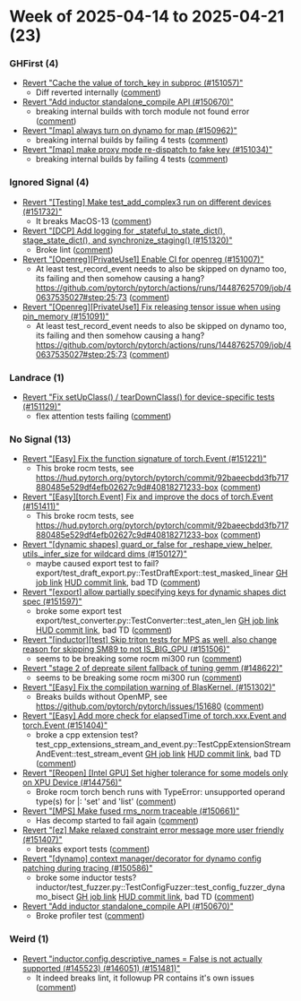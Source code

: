 # Week of 2025-04-14 to 2025-04-21 (23)

### GHFirst (4)

- [Revert "Cache the value of torch_key in subproc (#151057)"](https://github.com/pytorch/pytorch/commit/92d0c40c4921abf01a01a173453815b975781d85)
  - Diff reverted internally ([comment](https://github.com/pytorch/pytorch/pull/151057#issuecomment-2816614510))
- [Revert "Add inductor standalone_compile API (#150670)"](https://github.com/pytorch/pytorch/commit/74f6bc28a72e93e612bf1b91134f4866316605f3)
  - breaking internal builds with torch module not found error ([comment](https://github.com/pytorch/pytorch/pull/150670#issuecomment-2806975267))
- [Revert "[map] always turn on dynamo for map (#150962)"](https://github.com/pytorch/pytorch/commit/4a47dd9b3f5d3aa587a8f909ce53f3a5eddcde6d)
  - breaking internal builds by failing 4 tests ([comment](https://github.com/pytorch/pytorch/pull/150962#issuecomment-2803006282))
- [Revert "[map] make proxy mode re-dispatch to fake key (#151034)"](https://github.com/pytorch/pytorch/commit/6a77a0a50c10d5a08344d2b1f1c436b88c488559)
  - breaking internal builds by failing 4 tests ([comment](https://github.com/pytorch/pytorch/pull/150962#issuecomment-2803006282))

### Ignored Signal (4)

- [Revert "[Testing] Make test_add_complex3 run on different devices (#151732)"](https://github.com/pytorch/pytorch/commit/68f748a99217fab001f340a12ac734fc35a911f0)
  - It breaks MacOS-13 ([comment](https://github.com/pytorch/pytorch/pull/151732#issuecomment-2816690571))
- [Revert "[DCP] Add logging for _stateful_to_state_dict(), stage_state_dict(), and synchronize_staging() (#151320)"](https://github.com/pytorch/pytorch/commit/17ea9d14786aea758c51eed9a93e5e3ad4be7ef0)
  - Broke lint ([comment](https://github.com/pytorch/pytorch/pull/151320#issuecomment-2811669325))
- [Revert "[Openreg][PrivateUse1] Enable CI for openreg (#151007)"](https://github.com/pytorch/pytorch/commit/f252f9df5e0fa5d942218108cc5983bb72182086)
  - At least test_record_event needs to also be skipped on dynamo too, its failing and then somehow causing a hang? https://github.com/pytorch/pytorch/actions/runs/14487625709/job/40637535027#step:25:73 ([comment](https://github.com/pytorch/pytorch/pull/151007#issuecomment-2810789483))
- [Revert "[Openreg][PrivateUse1] Fix releasing tensor issue when using pin_memory (#151091)"](https://github.com/pytorch/pytorch/commit/e0535e823fef91e38863c9de36b3fe424ba85e4e)
  - At least test_record_event needs to also be skipped on dynamo too, its failing and then somehow causing a hang? https://github.com/pytorch/pytorch/actions/runs/14487625709/job/40637535027#step:25:73 ([comment](https://github.com/pytorch/pytorch/pull/151007#issuecomment-2810789483))

### Landrace (1)

- [Revert "Fix setUpClass() / tearDownClass() for device-specific tests (#151129)"](https://github.com/pytorch/pytorch/commit/98b1e82ba84c97f5b1ceec7c7d13fb1c16c04b73)
  - flex attention tests failing ([comment](https://github.com/pytorch/pytorch/pull/151129#issuecomment-2807632119))

### No Signal (13)

- [Revert "[Easy] Fix the function signature of torch.Event (#151221)"](https://github.com/pytorch/pytorch/commit/48761e97376aac6d6b2a2f5e0550f444d9eddd09)
  - This broke rocm tests, see https://hud.pytorch.org/pytorch/pytorch/commit/92baeecbdd3fb717880485e529df4efb02627c9d#40818271233-box ([comment](https://github.com/pytorch/pytorch/pull/151221#issuecomment-2816883409))
- [Revert "[Easy][torch.Event] Fix and improve the docs of torch.Event (#151411)"](https://github.com/pytorch/pytorch/commit/c4482565cce7d78e4a348a963da5ccab2a0cbfeb)
  - This broke rocm tests, see https://hud.pytorch.org/pytorch/pytorch/commit/92baeecbdd3fb717880485e529df4efb02627c9d#40818271233-box ([comment](https://github.com/pytorch/pytorch/pull/151221#issuecomment-2816883409))
- [Revert "[dynamic shapes] guard_or_false for _reshape_view_helper, utils._infer_size for wildcard dims (#150127)"](https://github.com/pytorch/pytorch/commit/97d97aef24bd0a61ca45769adef770869ae854ce)
  - maybe caused export test to fail? export/test_draft_export.py::TestDraftExport::test_masked_linear [GH job link](https://github.com/pytorch/pytorch/actions/runs/14538768138/job/40794985504) [HUD commit link](https://hud.pytorch.org/pytorch/pytorch/commit/1dd2033c0a1de460ee2bad8d64c36a0344886071), bad TD ([comment](https://github.com/pytorch/pytorch/pull/150127#issuecomment-2816232086))
- [Revert "[export] allow partially specifying keys for dynamic shapes dict spec (#151597)"](https://github.com/pytorch/pytorch/commit/1b267a58a1659f272d446c86751a360a2046c8c8)
  - broke some export test export/test_converter.py::TestConverter::test_aten_len [GH job link](https://github.com/pytorch/pytorch/actions/runs/14538615968/job/40792673415) [HUD commit link](https://hud.pytorch.org/pytorch/pytorch/commit/c8240e3492e4813e822d7265eb3afb7f1168db39), bad TD ([comment](https://github.com/pytorch/pytorch/pull/151597#issuecomment-2816127271))
- [Revert "[inductor][test] Skip triton tests for MPS as well, also change reason for skipping SM89 to not IS_BIG_GPU (#151506)"](https://github.com/pytorch/pytorch/commit/e434a9152e1a749ca45918c47e7a1690e9c21e4a)
  - seems to be breaking some rocm mi300 run ([comment](https://github.com/pytorch/pytorch/pull/151506#issuecomment-2815999009))
- [Revert "stage 2 of depreate silent fallback of tuning gemm (#148622)"](https://github.com/pytorch/pytorch/commit/b7807759dedf4bb864c8d57d97ce809e314eb14d)
  - seems to be breaking some rocm mi300 run ([comment](https://github.com/pytorch/pytorch/pull/148622#issuecomment-2815995105))
- [Revert "[Easy] Fix the compilation warning of BlasKernel. (#151302)"](https://github.com/pytorch/pytorch/commit/28974a1ec3b921809c20a1217178da3792e5c545)
  - Breaks builds without OpenMP, see https://github.com/pytorch/pytorch/issues/151680 ([comment](https://github.com/pytorch/pytorch/pull/151302#issuecomment-2815954855))
- [Revert "[Easy] Add more check for elapsedTime of torch.xxx.Event and torch.Event (#151404)"](https://github.com/pytorch/pytorch/commit/1ce7969e818ae282f43f1d5dd5f8d1207fc79223)
  - broke a cpp extension test? test_cpp_extensions_stream_and_event.py::TestCppExtensionStreamAndEvent::test_stream_event [GH job link](https://github.com/pytorch/pytorch/actions/runs/14519277500/job/40736981315) [HUD commit link](https://hud.pytorch.org/pytorch/pytorch/commit/90c5b86cd8fcbbe6ee7c46ad17a05767f884794b), bad TD ([comment](https://github.com/pytorch/pytorch/pull/151404#issuecomment-2813649667))
- [Revert "[Reopen] [Intel GPU] Set higher tolerance for some models only on XPU Device (#144756)"](https://github.com/pytorch/pytorch/commit/41b82611ee175f4bd4001d62923280640f061d9f)
  - Broke rocm torch bench runs with  TypeError: unsupported operand type(s) for |: 'set' and 'list' ([comment](https://github.com/pytorch/pytorch/pull/144756#issuecomment-2812525970))
- [Revert "[MPS] Make fused rms_norm traceable (#150661)"](https://github.com/pytorch/pytorch/commit/e4fe67f6239664f3e27e88792814abe1943bf41f)
  - Has decomp started to fail again ([comment](https://github.com/pytorch/pytorch/pull/150661#issuecomment-2812520408))
- [Revert "[ez] Make relaxed constraint error message more user friendly (#151407)"](https://github.com/pytorch/pytorch/commit/a582f046084d1ea49b2a253ece15a4d6157f2579)
  - breaks export tests ([comment](https://github.com/pytorch/pytorch/pull/151407#issuecomment-2810716135))
- [Revert "[dynamo] context manager/decorator for dynamo config patching during tracing (#150586)"](https://github.com/pytorch/pytorch/commit/6a3a6d22dcebc24288a449d8b03e9aae47f510b7)
  - broke some inductor tests? inductor/test_fuzzer.py::TestConfigFuzzer::test_config_fuzzer_dynamo_bisect [GH job link](https://github.com/pytorch/pytorch/actions/runs/14486513628/job/40635178179) [HUD commit link](https://hud.pytorch.org/pytorch/pytorch/commit/40ce4fb24a536d175348df876f61956d4945778e), bad TD ([comment](https://github.com/pytorch/pytorch/pull/150586#issuecomment-2810064322))
- [Revert "Add inductor standalone_compile API (#150670)"](https://github.com/pytorch/pytorch/commit/24b3ab9255010c757865a86044bcf0c8dbcf3138)
  - Broke profiler test ([comment](https://github.com/pytorch/pytorch/pull/150670#issuecomment-2802067144))

### Weird (1)

- [Revert "inductor.config.descriptive_names = False is not actually supported (#145523) (#146051) (#151481)"](https://github.com/pytorch/pytorch/commit/6261db7719a56ac9d9ca7264a116a49c22d50bbd)
  - It indeed breaks lint, it followup PR contains it's own issues ([comment](https://github.com/pytorch/pytorch/pull/151481#issuecomment-2816490764))
